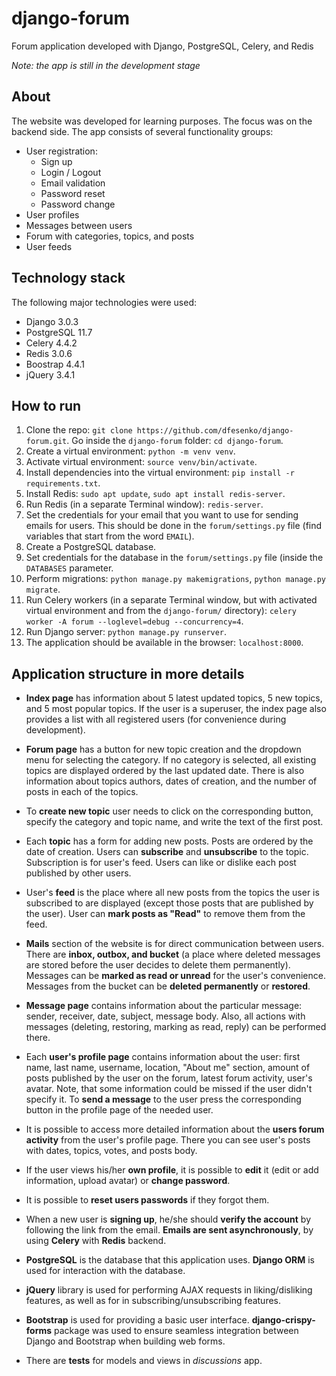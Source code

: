# django-forum
Forum application developed with Django, PostgreSQL, Celery, and Redis

*Note: the app is still in the development stage*


## About
The website was developed for learning purposes. The focus was on the backend side.
The app consists of several functionality groups: 
* User registration:
  * Sign up
  * Login / Logout
  * Email validation
  * Password reset
  * Password change
* User profiles
* Messages between users
* Forum with categories, topics, and posts
* User feeds


## Technology stack
The following major technologies were used:
* Django 3.0.3
* PostgreSQL 11.7
* Celery 4.4.2
* Redis 3.0.6
* Boostrap 4.4.1
* jQuery 3.4.1


## How to run
1. Clone the repo: `git clone https://github.com/dfesenko/django-forum.git`. 
Go inside the `django-forum` folder: `cd django-forum`.
2. Create a virtual environment: `python -m venv venv`.
3. Activate virtual environment: `source venv/bin/activate`.
4. Install dependencies into the virtual environment: `pip install -r requirements.txt`.
5. Install Redis:  `sudo apt update`, `sudo apt install redis-server`.
6. Run Redis  (in a separate Terminal window): `redis-server`.
7. Set the credentials for your email that you want to use for sending emails for users.
This should be done in the `forum/settings.py` file (find variables that 
start from the word `EMAIL`).
8. Create a PostgreSQL database.
9. Set credentials for the database in the `forum/settings.py` file 
(inside the `DATABASES` parameter.
10. Perform migrations: `python manage.py makemigrations`, `python manage.py migrate`.
11. Run Celery workers (in a separate Terminal window, but with activated virtual 
environment and from the `django-forum/` directory): 
`celery worker -A forum --loglevel=debug --concurrency=4`.
13. Run Django server: `python manage.py runserver`.
14. The application should be available in the browser: `localhost:8000`.


## Application structure in more details
- **Index page** has information about 5 latest updated topics, 5 new topics, 
and 5 most popular topics. If the user is a superuser, the index page also provides a list
with all registered users (for convenience during development).  

- **Forum page** has a button for new topic creation and the dropdown menu for selecting the category.
If no category is selected, all existing topics are displayed ordered by the last updated date. 
There is also information about topics authors, dates of creation, and the number of posts in each
of the topics.
 
- To **create new topic** user needs to click on the corresponding button, specify the category and 
topic name, and write the text of the first post.  

- Each **topic** has a form for adding new posts. Posts are ordered by the date of creation. Users can
**subscribe** and **unsubscribe** to the topic. Subscription is for user's feed. Users can like or 
dislike each post published by other users.

- User's **feed** is the place where all new posts from the topics the user is subscribed to 
are displayed (except those posts that are published by the user). 
User can **mark posts as "Read"** to remove them from the feed.  

- **Mails** section of the website is for direct communication between users. There are **inbox, 
outbox, and bucket** (a place where deleted messages are stored before the user decides 
to delete them permanently). Messages can be **marked as read or unread** for the user's convenience.
Messages from the bucket can be **deleted permanently** or **restored**. 

- **Message page** contains information about the particular message: sender, receiver, date, 
subject, message body. Also, all actions with messages (deleting, restoring, marking as read, reply)
can be performed there.

- Each **user's profile page** contains information about the user: first name, last name, username,
location, "About me" section, amount of posts published by the user on the forum, latest forum 
activity, user's avatar. Note, that some information could be missed if the user didn't specify it.
To **send a message** to the user press the corresponding button in the profile page of the needed user.

- It is possible to access more detailed information about the **users forum activity** from 
the user's profile page. There you can see user's posts with dates, topics, votes, and 
posts body.

- If the user views his/her **own profile**, it is possible to **edit** it (edit or add information,
upload avatar) or **change password**.

- It is possible to **reset users passwords** if they forgot them. 

- When a new user is **signing up**, he/she should **verify the account** by following the link 
from the email. **Emails are sent asynchronously**, by using **Celery** with **Redis** backend.

- **PostgreSQL** is the database that this application uses. 
**Django ORM** is used for interaction with the database.

- **jQuery** library is used for performing AJAX requests in liking/disliking features, as well as for
in subscribing/unsubscribing features.

- **Bootstrap** is used for providing a basic user interface. **django-crispy-forms** package was used
to ensure seamless integration between Django and Bootstrap when building web forms.

- There are **tests** for models and views in *discussions* app.
